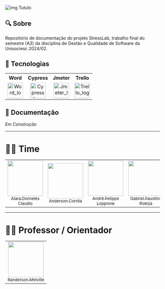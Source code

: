 
![img Tutulo](https://capsule-render.vercel.app/api?type=waving&height=300&color=0:00FFB0,100:a82da8&text=STRESS%20LAB&textBg=false&fontColor=FFFFFF&fontSize=50&animation=twinkling&stroke=0000FF)

## 🔍 Sobre
Repositório de documentação do projeto StressLab, trabalho final do semestre (A3) da disciplina de Gestão e Qualidade de Software da Unisociesc 2024/02.

## 🚀 Tecnologias


<div align="center" text-align="center">
  <table>
    <tr>
        <th style="text-align: center;">Word</th>
        <th style="text-align: center;">Cypress</th>
        <th style="text-align: center;">Jmeter</th>
        <th style="text-align: center;">Trello</th>
    </tr>
    <tr align="center">
      <td>
        <img src="https://logodownload.org/wp-content/uploads/2018/10/word-logo-0.png" alt="Word_logo" height="50"/>
      </td>
      <td>
        <img src="https://user-images.githubusercontent.com/2801156/153322291-8b186487-5127-48f7-aa6d-b0ef350f8575.png" alt="Cypress_Logo" width="50" height="50"/>
      </td>
      <td>
        <img src="https://jmeter.apache.org/images/logo.svg" alt="Jmeter_logo" height="50"/>
      </td>
      <td>
        <img src="https://icon-library.com/images/trello-icon-png/trello-icon-png-5.jpg" alt="Trello_logo" height="50"/>
      </td>
    </tr>
  </table>
</div>

## 📘 Documentação

*Em Construção*

---

# 👨‍💻 Time

<table>
    <tr>
        <td align=center>
            <a href="https://github.com/Sttarnix">
                <img src="https://avatars.githubusercontent.com/u/126365457?v=4" width=115px><br>
                <sub>Aiara Dorneles Claudio</sub>
            </a>
        </td>
        <td align=center>
            <a href="https://github.com/Anderson-Andy-Correa">
                <img src="https://avatars.githubusercontent.com/u/106445568?v=4" width=115px><br>
                <sub>Anderson Corrêa</sub>
            </a>
        </td>
        <td align=center>
            <a href="https://github.com/AndreLoppnow">
                <img src="https://avatars.githubusercontent.com/u/129698712?v=4" width=115px><br>
                <sub>André Felippe Loppnow</sub>
            </a>
        </td>
        <td align=center>
            <a href="https://github.com/gabrielpoleza">
                <img src="https://avatars.githubusercontent.com/u/128434647?v=4" width=115px><br>
                <sub>Gabriel Faustino Poleza</sub>
            </a>
        </td>
        <td align=center>
            <a href="https://github.com/2005LucasLongo">
                <img src="https://avatars.githubusercontent.com/u/107898034?v=4" width=115px><br>
                <sub>Lucas Longo</sub>
            </a>
        </td>
    </tr>
</table>

---

# 👨‍🎓 Professor / Orientador

<table>
    <tr>
        <td align=center>
            <a href="https://github.com/RandMelville">
                <img src="https://avatars.githubusercontent.com/u/16937328?v=4" width=115px><br>
                <sub>Randerson Melville</sub>
            </a>
        </td>
    </tr>
</table>
